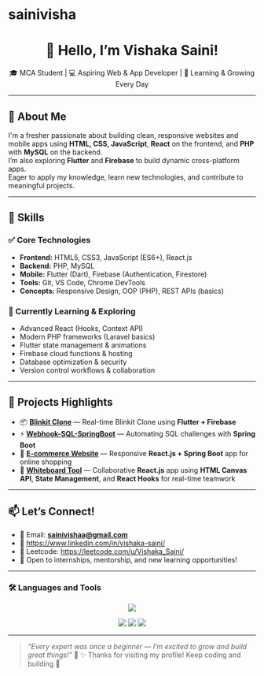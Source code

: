 # sainivisha
<h1 align="center">👋 Hello, I’m Vishaka Saini!</h1>
<p align="center">
  🎓 MCA Student | 💻 Aspiring Web & App Developer | 🌱 Learning & Growing Every Day
</p>

---

## 🌟 About Me  
I'm a fresher passionate about building clean, responsive websites and mobile apps using **HTML, CSS, JavaScript**, **React** on the frontend, and **PHP** with **MySQL** on the backend.  
I’m also exploring **Flutter** and **Firebase** to build dynamic cross-platform apps.  
Eager to apply my knowledge, learn new technologies, and contribute to meaningful projects.

---

## 🧰 Skills

### ✅ Core Technologies  
- **Frontend:** HTML5, CSS3, JavaScript (ES6+), React.js  
- **Backend:** PHP, MySQL  
- **Mobile:** Flutter (Dart), Firebase (Authentication, Firestore)  
- **Tools:** Git, VS Code, Chrome DevTools  
- **Concepts:** Responsive Design, OOP (PHP), REST APIs (basics)  

### 🌱 Currently Learning & Exploring  
- Advanced React (Hooks, Context API)  
- Modern PHP frameworks (Laravel basics)  
- Flutter state management & animations  
- Firebase cloud functions & hosting  
- Database optimization & security  
- Version control workflows & collaboration  

---

## 🚀 Projects Highlights
 
- 📦 [**Blinkit Clone**](https://github.com/sainivisha/Blinkit_Clone) — Real-time Blinkit Clone using **Flutter + Firebase**  
- ⚡ [**Webhook-SQL-SpringBoot**](https://github.com/sainivisha/webhook-sql-springboot) — Automating SQL challenges with **Spring Boot**  
- 🛒 [**E-commerce Website**](https://github.com/sainivisha/ecommerce-website) — Responsive **React.js + Spring Boot** app for online shopping  
- 🎨 [**Whiteboard Tool**](https://github.com/sainivisha/whiteboard-tool) — Collaborative **React.js** app using **HTML Canvas API**, **State Management**, and **React Hooks** for real-time teamwork  


---

## 📫 Let’s Connect!  
- 📧 Email: **sainivishaa@gmail.com**  
- 💼 https://www.linkedin.com/in/vishaka-saini/
- 💼 Leetcode: https://leetcode.com/u/Vishaka_Saini/
- 🚀 Open to internships, mentorship, and new learning opportunities!

---

### 🛠️ Languages and Tools  

<p align="center">
  <img src="https://skillicons.dev/icons?i=html,css,tailwind,js,java,react,nodejs,express,mongodb,flutter,firebase,git,github,vscode,androidstudio&perline=8" />
</p>

<p align="center">
  <img src="https://img.shields.io/badge/Java-ED8B00?style=for-the-badge&logo=openjdk&logoColor=white"/>
  <img src="https://img.shields.io/badge/SpringBoot-6DB33F?style=for-the-badge&logo=springboot&logoColor=white"/>
  <img src="https://img.shields.io/badge/Tailwind_CSS-38B2AC?style=for-the-badge&logo=tailwind-css&logoColor=white"/>
</p>


---

> _“Every expert was once a beginner — I’m excited to grow and build great things!”_ 🚀
> ✨ Thanks for visiting my profile! Keep coding and building 🌟 

